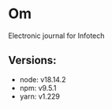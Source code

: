 # Om
Electronic journal for Infotech

Versions:
---------
    
* node:   v18.14.2
* npm:    v9.5.1
* yarn:   v1.229